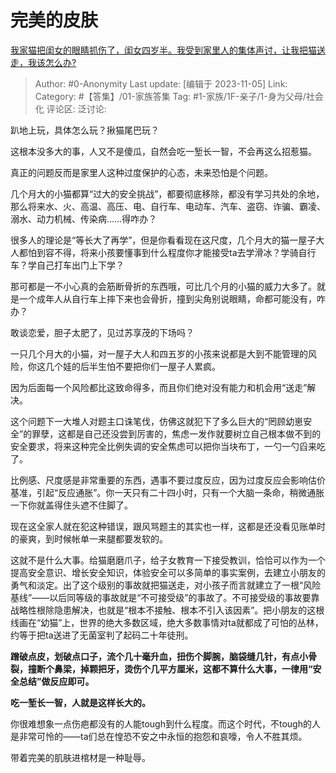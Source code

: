 # 完美的皮肤
[我家猫把闺女的眼睛抓伤了，闺女四岁半。我受到家里人的集体声讨，让我把猫送走，我该怎么办?](https://www.zhihu.com/question/465874602/answer/3277812057)

> Author: #0-Anonymity
> Last update: [编辑于 2023-11-05]
> Link:
> Category: #【答集】/01-家族答集 
> Tag: #1-家族/1F-亲子/1-身为父母/社会化 
> 评论区:
> 泛讨论:

趴地上玩，具体怎么玩？揪猫尾巴玩？

这根本没多大的事，人又不是傻瓜，自然会吃一堑长一智，不会再这么招惹猫。

真正的问题反而是家里人这种过度保护的心态，未来恐怕是个问题。

几个月大的小猫都算“过大的安全挑战”，都要彻底移除，都没有学习共处的余地，那么将来水、火、高温、高压、电、自行车、电动车、汽车、盗窃、诈骗、霸凌、溺水、动力机械、传染病……得咋办？

很多人的理论是“等长大了再学”，但是你看看现在这尺度，几个月大的猫一屋子大人都怕到容不得，将来小孩要懂事到什么程度你才能接受ta去学滑冰？学骑自行车？学自己打车出门上下学？

那可都是一不小心真的会筋断骨折的东西哦，可比几个月的小猫的威力大多了。就是一个成年人从自行车上摔下来也会骨折，撞到尖角别说眼睛，命都可能没有，咋办？

敢谈恋爱，胆子太肥了，见过苏享茂的下场吗？

一只几个月大的小猫，对一屋子大人和四五岁的小孩来说都是大到不能管理的风险，你这几个娃的后半生怕不要把你们一屋子人累疯。

因为后面每一个风险都比这致命得多，而且你们绝对没有能力和机会用“送走”解决。

这个问题下一大堆人对题主口诛笔伐，仿佛这就犯下了多么巨大的“罔顾幼崽安全”的罪孽，这都是自己还没尝到厉害的，焦虑一发作就要树立自己根本做不到的安全要求，将来这种完全比例失调的安全焦虑可以把你当块布丁，一勺一勺舀来吃了。

比例感、尺度感是非常重要的东西，遇事不要过度反应，因为过度反应会影响估价基准，引起“反应通胀”。你一天只有二十四小时，只有一个大脑一条命，稍微通胀一下你就盖得住头遮不住脚了。

现在这全家人就在犯这种错误，跟风骂题主的其实也一样，这都是还没看见账单时的豪爽，到时候帐单一来腿都要发软的。

这就不是什么大事。给猫磨磨爪子，给子女教育一下接受教训，恰恰可以作为一个提高安全意识、增长安全知识，体验安全可以多简单的事实案例，去建立小朋友的勇气和淡定。出了这个级别的事故就把猫送走，对小孩子而言就建立了一根“风险基线”——以后同等级的事故就是“不可接受级”的事故了。不可接受级的事故要靠战略性根除隐患解决，也就是“根本不接触、根本不引入该因素”。把小朋友的这根线画在“幼猫”上，世界的绝大多数区域，绝大多数事情对ta就都成了可怕的丛林，约等于把ta送进了无菌室判了起码二十年徒刑。

**蹭破点皮，划破点口子，流个几十毫升血，扭伤个脚腕，脑袋缝几针，有点小骨裂，撞断个鼻梁，掉颗把牙，烫伤个几平方厘米，这都不算什么大事，一律用“安全总结”做反应即可。**

**吃一堑长一智，人就是这样长大的。**

你很难想象一点伤疤都没有的人能tough到什么程度。而这个时代，不tough的人是非常可怜的——ta们总在惶恐不安之中永恒的抱怨和哀嚎，令人不胜其烦。

带着完美的肌肤进棺材是一种耻辱。